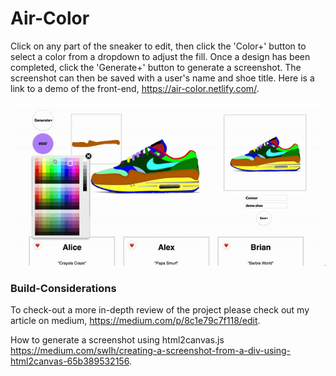 # Air-Color

Click on any part of the sneaker to edit, then click the 'Color+' button to select a color from a dropdown to adjust the fill. Once a design has been completed, click the 'Generate+' button to generate a screenshot. The screenshot can then be saved with a user's name and shoe title. Here is a link to a demo of the front-end, https://air-color.netlify.com/.

![short-demo](assets/short-demo.gif)



### Build-Considerations
To check-out a more in-depth review of the project please check out my article on medium, https://medium.com/p/8c1e79c7f118/edit.

How to generate a screenshot using html2canvas.js https://medium.com/swlh/creating-a-screenshot-from-a-div-using-html2canvas-65b389532156.
